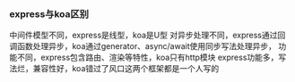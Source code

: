 ### express与koa区别

中间件模型不同，express是线型，koa是U型
对异步处理不同，express通过回调函数处理异步，koa通过generator、async/await使用同步写法处理异步，
功能不同，express包含路由、渲染等特性，koa只有http模块
express功能多，写法烂，兼容性好，koa错过了风口这两个框架都是一个人写的